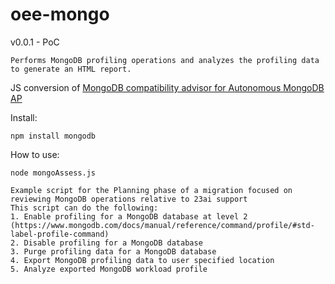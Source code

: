 # oee-mongo

v0.0.1 - PoC

    Performs MongoDB profiling operations and analyzes the profiling data to generate an HTML report. 

JS conversion of [MongoDB compatibility advisor for Autonomous MongoDB AP](https://github.com/oracle-devrel/technology-engineering/tree/main/data-platform/autonomous-database/autonomous-json/mongodb-compatibility-advisor-19c)


Install:

`npm install mongodb`

How to use:

`node mongoAssess.js`

    Example script for the Planning phase of a migration focused on reviewing MongoDB operations relative to 23ai support
    This script can do the following:
    1. Enable profiling for a MongoDB database at level 2 (https://www.mongodb.com/docs/manual/reference/command/profile/#std-label-profile-command)
    2. Disable profiling for a MongoDB database
    3. Purge profiling data for a MongoDB database
    4. Export MongoDB profiling data to user specified location
    5. Analyze exported MongoDB workload profile

